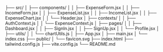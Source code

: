 ├── src/
│   ├── components/
│   │   ├── ExpenseForm.jsx
│   │   ├── IncomeForm.jsx
│   │   ├── ExpenseList.jsx
│   │   ├── IncomeList.jsx
│   │   ├── ExpenseChart.jsx
│   │   └── Header.jsx
│   ├── contexts/
│   │   ├── AuthContext.js
│   │   └── ExpenseContext.js
│   ├── pages/
│   │   ├── Dashboard.jsx
│   │   ├── SignIn.jsx
│   │   ├── SignUp.jsx
│   │   └── Profile.jsx
│   ├── utils/
│   │   └── chartUtils.js
│   ├── App.jsx
│   ├── main.jsx
│   └── index.css
├── public/
│   └── favicon.svg
├── index.html
├── tailwind.config.js
├── vite.config.js
└── README.md
